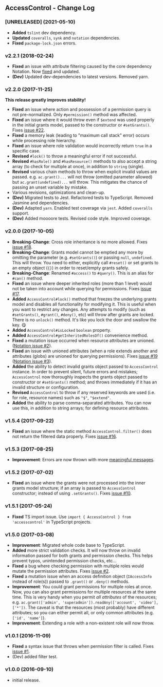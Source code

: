 ## AccessControl - Change Log

### [UNRELEASED] (2021-05-10)

- **Added** `tslint` dev dependency.
- **Updated** `coveralls`, `synk` and `notation` dependencies.
- **Fixed** `package-lock.json` errors.

### v2.2.1 (2018-02-24)

- **Fixed** an issue with attribute filtering caused by the core dependency Notation. Now [fixed](https://github.com/onury/notation/issues/7) and updated.
- **(Dev)** Updated dev-dependencies to latest versions. Removed yarn.

### v2.2.0 (2017-11-25)

**This release greatly improves stability!**

- **Fixed** an issue where action and possession of a permission query is not pre-normalized. Only   `#permission()` method was affected.
- **Fixed** an issue where it would throw even if `$extend` was used properly in the initial grants model, passed to the constructor or `#setGrants()`. Fixes [issue #22](https://github.com/onury/accesscontrol/issues/22).
- **Fixed** a memory leak (leading to "maximum call stack" error) occurs while processing role hierarchy.
- **Fixed** an issue where role validation would incorrectly return `true` in a specific case.
- **Revised** `#lock()` to throw a meaningful error if not successful.
- **Revised** `#hasRole()` and `#hasResource()` methods to also accept a string array (to check for multiple at once), in addition to `string` (single).
- **Revised** various chain methods to throw when explicit invalid values are passed. e.g. `ac.grant()...` will not throw (omitted parameter allowed) but `ac.grant(undefined)...` will throw. This mitigates the chance of passing an unset variable by mistake.
- Various revisions, optimizations and clean-up.
- **(Dev)** Migrated tests to Jest. Refactored tests to TypeScript. Removed Jasmine and dependencies.
- **(Dev)** Adapted `yarn`. Enabled test coverage via `jest`. Added `coveralls` support.
- **(Dev)** Added moooore tests. Revised code style. Improved coverage.

### v2.0.0 (2017-10-05)

- **Breaking-Change**: Cross role inheritance is no more allowed. Fixes [issue #18](https://github.com/onury/accesscontrol/issues/18).
- **Breaking-Change**: Grants model cannot be emptied any more by omitting the parameter (e.g. `#setGrants()`) or passing `null`, `undefined`. This will throw. You need to either, explicitly call `#reset()` or set grants to an empty object (`{}`) in order to reset/empty grants safely.
- **Breaking-Change**: Renamed `#access()` to `#query()`. This is an alias for `#can()` method.
- **Fixed** an issue where deeper inherited roles (more than 1 level) would not be taken into account while querying for permissions. Fixes [issue #17](https://github.com/onury/accesscontrol/issues/17).
- **Added** `AccessControl#lock()` method that freezes the underlying grants model and disables all functionality for modifying it. This is useful when you want to restrict any changes. Any attempts to modify (such as `#setGrants()`, `#grant()`, `#deny()`, etc) will throw after grants are locked. There is no `unlock()` method. It's like you lock the door and swallow the key. :yum:
- **Added** `AccessControl#isLocked` `boolean` property.
- **Added** `AccessControl#getInheritedRolesOf()` convenience method.
- **Fixed** a mutation issue occurred when resource attributes are unioned. ([Notation issue #2][notation-issue-2]).
- **Fixed** an issue with unioned attributes (when a role extends another and attributes (globs) are unioned for querying permissions). Fixes [issue #19](https://github.com/onury/accesscontrol/issues/19) ([Notation issue #3][notation-issue-3]).
- **Added** the ability to detect invalid grants object passed to `AccessControl` instance. In order to prevent silent, future errors and mistakes; `AccessControl` now thoroughly inspects the grants object passed to constructor or `#setGrants()` method; and throws immediately if it has an invalid structure or configuration.
- **Revised** `AccessControl` to throw if any reserved keywords are used (i.e. for role, resource names) such as `"$"`, `"$extend"`.
- **Added** the ability to parse comma-separated attributes. You can now use this, in addition to string arrays; for defining resource attributes.

### v1.5.4 (2017-09-22)

- **Fixed** an issue where the static method `AccessControl.filter()` does not return the filtered data properly. Fixes [issue #16](https://github.com/onury/accesscontrol/issues/16).

### v1.5.3 (2017-08-25)

- **Improvement**: Errors are now thrown with more [meaningful messages](https://github.com/onury/accesscontrol/issues/13#issuecomment-324755478).

### v1.5.2 (2017-07-02)

- **Fixed** an issue where the grants were not processed into the inner grants model structure; if an array is passed to `AccessControl` constructor; instead of using `.setGrants()`. Fixes [issue #10](https://github.com/onury/accesscontrol/issues/10).

### v1.5.1 (2017-05-24)

- **Fixed** TS import issue. Use `import { AccessControl } from 'accesscontrol'` in TypeScript projects.

### v1.5.0 (2017-03-08)

- **Improvement**: Migrated whole code base to TypeScript.
- **Added** more strict validation checks. It will now throw on invalid information passed for both grants and permission checks. This helps prevent typos, unintended permission checks, etc...
- **Fixed** a bug where checking permission with multiple roles would mutate the permission attributes. Fixes [issue #2](https://github.com/onury/accesscontrol/issues/2).
- **Fixed** a mutation issue when an access definition object (`IAccessInfo` instead of role(s)) passed to `.grant()` or `.deny()` methods.
- **Improvement**: You could grant permissions for multiple roles at once. Now, you can also grant permissions for multiple resources at the same time. This is very handy when you permit _all attributes_ of the resources; e.g. `ac.grant(['admin', 'superadmin']).readAny(['account', 'video'], ['*'])`. The caveat is that the resources (most probably) have different attributes; so you can either permit all, or only common attributes (e.g. `['id', 'name']`).
- **Improvement**: Extending a role with a non-existent role will now throw.

### v1.0.1 (2016-11-09)

- **Fixed** a syntax issue that throws when permission filter is called. Fixes [issue #1](https://github.com/onury/accesscontrol/issues/1).
- (Dev) added filter test.

### v1.0.0 (2016-09-10)

- initial release.


[notation]:https://github.com/onury/notation
[notation-issue-2]:https://github.com/onury/notation/issues/2
[notation-issue-3]:https://github.com/onury/notation/issues/3
